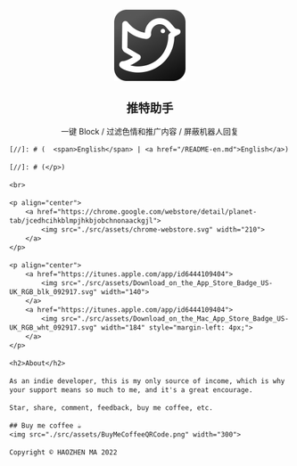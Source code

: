 <br/>
<div align="center">
    <img src="./images/extension-icon-256.png" alt="" width="128">
</div>

<h2 align="center">
    <strong>推特助手</strong>
</h2>
<p align="center">
    一键 Block / 过滤色情和推广内容 / 屏蔽机器人回复
</p>

[//]: # (<p align="center">)

    [//]: # (  <span>English</span> | <a href="/README-en.md">English</a>)

    [//]: # (</p>)

    <br>

    <p align="center">
        <a href="https://chrome.google.com/webstore/detail/planet-tab/jcedhcihkblmpjhkbjobchnonaackgjl">
            <img src="./src/assets/chrome-webstore.svg" width="210">
        </a>
    </p>

    <p align="center">
        <a href="https://itunes.apple.com/app/id6444109404">
            <img src="./src/assets/Download_on_the_App_Store_Badge_US-UK_RGB_blk_092917.svg" width="140">
        </a>
        <a href="https://itunes.apple.com/app/id6444109404">
            <img src="./src/assets/Download_on_the_Mac_App_Store_Badge_US-UK_RGB_wht_092917.svg" width="184" style="margin-left: 4px;">
        </a>
    </p>

    <h2>About</h2>

    As an indie developer, this is my only source of income, which is why your support means so much to me, and it's a great encourage.

    Star, share, comment, feedback, buy me coffee, etc.

    ## Buy me coffee ☕️
    <img src="./src/assets/BuyMeCoffeeQRCode.png" width="300">

    Copyright © HAOZHEN MA 2022